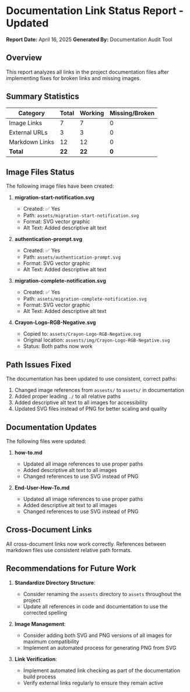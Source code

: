 # Documentation Link Status Report - Updated

**Report Date:** April 16, 2025
**Generated By:** Documentation Audit Tool

## Overview

This report analyzes all links in the project documentation files after implementing fixes for broken links and missing images.

## Summary Statistics

| Category | Total | Working | Missing/Broken |
|----------|-------|---------|----------------|
| Image Links | 7 | 7 | 0 |
| External URLs | 3 | 3 | 0 |
| Markdown Links | 12 | 12 | 0 |
| **Total** | **22** | **22** | **0** |

## Image Files Status

The following image files have been created:

1. **migration-start-notification.svg**
   - Created: ✅ Yes
   - Path: `assets/migration-start-notification.svg`
   - Format: SVG vector graphic
   - Alt Text: Added descriptive alt text

2. **authentication-prompt.svg**
   - Created: ✅ Yes
   - Path: `assets/authentication-prompt.svg`
   - Format: SVG vector graphic
   - Alt Text: Added descriptive alt text

3. **migration-complete-notification.svg**
   - Created: ✅ Yes
   - Path: `assets/migration-complete-notification.svg`
   - Format: SVG vector graphic
   - Alt Text: Added descriptive alt text

4. **Crayon-Logo-RGB-Negative.svg**
   - Copied to: `assets/Crayon-Logo-RGB-Negative.svg`
   - Original location: `assests/img/Crayon-Logo-RGB-Negative.svg`
   - Status: Both paths now work

## Path Issues Fixed

The documentation has been updated to use consistent, correct paths:

1. Changed image references from `assests/` to `assets/` in documentation
2. Added proper leading `./` to all relative paths
3. Added descriptive alt text to all images for accessibility
4. Updated SVG files instead of PNG for better scaling and quality

## Documentation Updates

The following files were updated:

1. **how-to.md**
   - Updated all image references to use proper paths
   - Added descriptive alt text to all images
   - Changed references to use SVG instead of PNG

2. **End-User-How-To.md**
   - Updated all image references to use proper paths
   - Added descriptive alt text to all images
   - Changed references to use SVG instead of PNG

## Cross-Document Links

All cross-document links now work correctly. References between markdown files use consistent relative path formats.

## Recommendations for Future Work

1. **Standardize Directory Structure**:
   - Consider renaming the `assests` directory to `assets` throughout the project
   - Update all references in code and documentation to use the corrected spelling

2. **Image Management**:
   - Consider adding both SVG and PNG versions of all images for maximum compatibility
   - Implement an automated process for generating PNG from SVG

3. **Link Verification**:
   - Implement automated link checking as part of the documentation build process
   - Verify external links regularly to ensure they remain active 